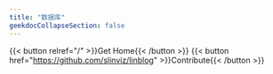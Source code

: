 ```yaml
---
title: "数据库"
geekdocCollapseSection: false
---
```



{{< button relref="/" >}}Get Home{{< /button >}}
{{< button href="https://github.com/slinviz/linblog" >}}Contribute{{< /button >}}